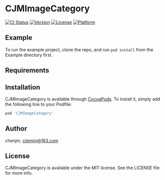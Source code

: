# CJMImageCategory

[![CI Status](https://img.shields.io/travis/chenjm/CJMImageCategory.svg?style=flat)](https://travis-ci.org/chenjm/CJMImageCategory)
[![Version](https://img.shields.io/cocoapods/v/CJMImageCategory.svg?style=flat)](https://cocoapods.org/pods/CJMImageCategory)
[![License](https://img.shields.io/cocoapods/l/CJMImageCategory.svg?style=flat)](https://cocoapods.org/pods/CJMImageCategory)
[![Platform](https://img.shields.io/cocoapods/p/CJMImageCategory.svg?style=flat)](https://cocoapods.org/pods/CJMImageCategory)

## Example

To run the example project, clone the repo, and run `pod install` from the Example directory first.

## Requirements

## Installation

CJMImageCategory is available through [CocoaPods](https://cocoapods.org). To install
it, simply add the following line to your Podfile:

```ruby
pod 'CJMImageCategory'
```

## Author

chenjm, cjiemin@163.com

## License

CJMImageCategory is available under the MIT license. See the LICENSE file for more info.
